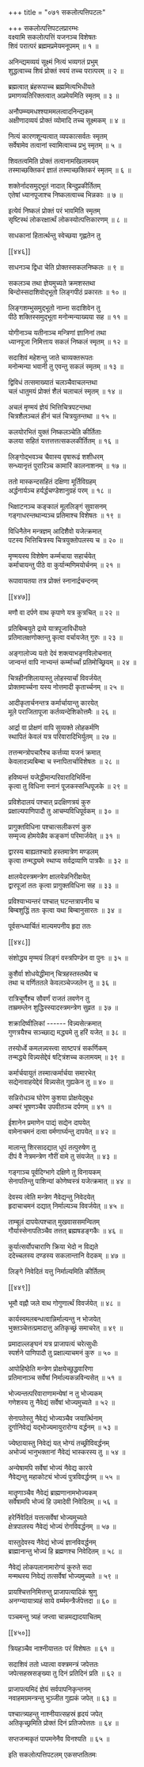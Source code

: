 +++
title = "०७१ सकलोत्पत्तिपटलः"

+++
सकलोत्पत्तिपटलप्रारम्भः  
वक्ष्यामि सकलोत्पत्तिं यजनञ्च विशेषतः  
शिवं परात्परं ब्रह्ममप्रमेयमनूपमम् ॥ १ ॥


अनिन्द्यमव्ययं सूक्ष्मं नित्यं भव्यगतं प्रभुम्  
शुद्धत्वाच्च शिवं प्रोक्तं स्वयं तच्च परात्परम् ॥ २ ॥


ब्रह्मत्वात् ब्रंहरूपाच्च ब्रह्ममित्यभिधीयते  
प्रमाणव्यतिरिक्तत्वात् अप्रमेयमिति स्मृतम् ॥ ३ ॥


अनौपम्म्यमधश्श्याममलत्वादनिन्द्यकम्  
अक्षीणादव्ययं प्रोक्तं व्योमादि तच्च सूक्ष्मकम् ॥ ४ ॥


नित्यं कारणशून्यत्वात् व्यपकात्सर्वतः स्मृतम्  
सर्वेषामेव तत्वानां स्वामित्वाच्च प्रभु स्मृतम् ॥ ५ ॥


शिवतत्वमिति प्रोक्तं तत्वानामखिलामयम्  
तस्माच्छक्तिकरं ज्ञातं तस्माच्छक्तिकरं स्मृतम् ॥ ६ ॥


शक्तेर्नादसमुद्भूतं नादात् बिन्दुप्रकीर्तितम्  
एतेषां ध्यानपूजाश्च निष्कलत्वाच्च भिन्नकाः ॥ ७ ॥


इत्येवं निष्कलं प्रोक्तं परं भावमिति स्मृतम्  
सृष्टिस्थं लोकरक्षार्त्थं लोकस्योत्पत्तिकारणम् ॥ ८ ॥


साधकानां हितार्त्थन्तु स्वेच्छया गृह्णतेन तु  

[[४४६]]  

साधनञ्च द्विधा चेति प्रोक्तस्सकलनिष्कलः ॥ ९ ॥


सकलञ्च तथा ज्ञेयमुच्यते क्रमशस्तथा    
बिन्दोस्सदाशिवोद्भूतो लिङ्गपीठं प्रकारतः ॥ १० ॥


लिङ्गशम्भुसमुद्भूतो नाम्ना सदाशिवेन तु  
पीठे शक्तिस्समुद्भूता मनोन्मन्याख्यया सह ॥ ११ ॥


योगीनाञ्च यतीनाञ्च मन्त्रिणां ज्ञानिनां तथा  
ध्यानपूजा निमित्ताय सकलं निष्कलं स्मृतम् ॥ १२ ॥


सदाशिवं महेशन्तु जाते चाव्यक्तरूपतः  
मनोन्मन्या भवानी तु एवन्तु सकलं स्मृतम् ॥ १३ ॥


द्विविधं तत्समाख्यातं चलञ्चैवाचलन्तथा  
चलं धातुमयं प्रोक्तं शैलं चलाचलं स्मृतम् ॥ १४ ॥


अचलं मृण्मयं ज्ञेयं भित्तिचित्रपटन्तथा  
चित्रशैलञ्चलं हीनं चलं चित्रयुतन्तथा ॥ १५ ॥


कलयोरभितं युक्तं निष्कलञ्चेति कीर्तिताः  
कलया सहितं यत्तत्तत्तत्सकलकीर्तितम् ॥ १६ ॥


लिङ्गोद्भवञ्च चैवास्य वृषारूढं शशीधरम्  
सन्ध्यानृत्तं पुरारिञ्च कामारिं कालनाशनम् ॥ १७ ॥


ततो मास्कन्दसहितं दक्षिणा मूर्तिविग्रहम्  
अर्द्धनार्यञ्च हर्यर्द्धचण्डेशानुग्रहं परम् ॥ १८ ॥


भिक्षाटनञ्च कङ्कालं मूललिङ्गं सुवासनम्  
गङ्गाधरन्तथान्यञ्च प्रतिमाश्च विशेषतः ॥ १९ ॥


विधिनैतेन मन्त्रज्ञम् आदिशैवो यजेत्क्रमात्  
पटस्य भित्तिचित्रस्य चित्रयुक्तोपलस्य च ॥ २० ॥


मृण्मयस्य विशेषेण कर्म्मचाया सहार्चयेत्  
कर्माचायन्तु पीठे वा कुर्यान्मणिमयोर्चनम् ॥ २१ ॥


रूपावायतया तत्र प्रोक्तं स्नानार्द्रचन्दनम्  

[[४४७]]  

मणौ वा दर्पणे वाथ कृपाणे यत्र कुत्रचित् ॥ २२ ॥


प्रतिबिम्बयुते द्रव्ये यात्रपूजाविधीयते  
प्रतिमालक्षणोक्तन्तु कृत्वा वर्चायजेत् गुरुः ॥ २३ ॥


अङ्गालोज्य यतो देवं शक्त्याभङ्गविलोचनात्  
जान्वन्तं वापि नाभ्यन्तं कर्म्मार्च्चां प्रतिमोच्छ्रियम् ॥ २४ ॥


चित्रहीनशिलायास्तु लोहस्यार्चां विवर्जयेत्  
प्रोक्तमार्च्चना यस्य नोत्तमादी कृतार्च्चनम् ॥ २५ ॥


आदीकृतार्चनन्तत्र कर्मार्चायान्तु कारयेत्  
मूले पराजितापूजा कर्तव्यन्देशिकोत्तमैः ॥ २६ ॥


आर्द्रा वा प्रोक्षणं वापि सुव्यक्ते लोहकर्मणि  
स्थापितं केवलं यत्र परिवारादिभिर्युतम् ॥ २७ ॥


तत्तन्मन्त्रोपचारैश्च कर्त्तव्या यजनं क्रमात्  
केवलादन्न्यबिम्बा च स्नापितार्चाविशेषतः ॥ २८ ॥


हविष्यन्तं यजेद्धीमान्परिवारादिभिर्विना  
कृत्वा तु विधिना स्नानं पूजकस्सन्धिपूजके ॥ २९ ॥


प्रविशेदालयं पश्चात् प्रदक्षिणत्रयं कुरु  
प्रक्षाल्यपाणिपादौ तु आचम्यविधिपूर्वकम् ॥ ३० ॥


प्रागुक्तविधिना पश्चात्सलीकरणं कुरु  
सम्मृज्य होमयेन्नैव कङ्कणं परिमार्जयेत् ॥ ३१ ॥


द्वारस्य बाह्यतश्चाग्रे हस्तमात्रेण मण्डलम्  
कृत्वा तन्मद्ध्यमे स्थाप्य सर्वद्रव्याणि पात्रकैः ॥ ३२ ॥


क्षालयेदस्त्रमन्त्रेण क्षालयेन्ननिरीक्षयेत्  
द्वारपूजां ततः कृत्वा प्रागुक्तविधिना सह ॥ ३३ ॥


प्रविश्याभ्यन्तरं पश्चात् घटन्तत्रापनीय च  
बिम्बशुद्धिं ततः कृत्वा यथा बिम्बानुसारतः ॥ ३४ ॥


पूर्वसन्ध्यार्चितं माल्यमपनीय हृदा ततः  

[[४४८]]  

संशोद्ध्य मृण्मयं लिङ्गं वस्त्रपिण्डेन वा पुनः ॥ ३५ ॥


कुशैर्वा शोधयेद्धीमान् चित्रहस्तस्तथैव च  
तथा च वर्णिततले केवलञ्चेज्जलेन तु ॥ ३६ ॥


रात्रिचूर्णैश्च सौवर्णं राजतं लवणेन तु  
ताम्रमम्लेन शुद्धिस्स्यादस्त्रमन्त्रेण सुव्रत ॥ ३७ ॥


शक्रादिष्वीलिकां ------ विन्न्यसेत्क्रमात्  
गुणत्रयैश्च सञ्च्छाद्य मद्ध्यमे तु हरिं यजेत् ॥ ३८ ॥


तस्योर्ध्वे कमलन्न्यस्त्वा साष्टपत्रं सकर्णिकम्  
तन्मद्ध्ये विन्न्यसेद्देवं षट्त्रिंशच्च कलामयम् ॥ ३९ ॥


कर्मार्चयायुतं तस्मात्कर्मार्चया समारभेत्  
सद्येनावाहयेद्देवं विन्न्यसेत् गुह्यकेन तु ॥ ४० ॥


सन्निरोधञ्च घोरेण कुशया प्रोक्षयेद्बुधः  
अम्बरं भूषणञ्चैव उपवीतञ्च दर्पणम् ॥ ४१ ॥


ईशानेन प्रमाणेन पाद्यं सद्येन दापयेत्  
वामेनाचमनं दत्वा वर्मणार्घ्यन्तु दापयेत् ॥ ४२ ॥


मालान्तु शिरसादद्यात् धूपं तत्पुरुषेण तु  
दीपं वै नेत्रमन्त्रेण गौरीं वामे तु संयजेत् ॥ ४३ ॥


गङ्गाञ्च पूर्वदिग्भागे दक्षिणे तु विनायकम्  
सेनापतिन्तु पाशिन्यां कोणेष्वस्त्रं यजेत्क्रमात् ॥ ४४ ॥


देवस्य त्वेति मन्त्रेण नैवेद्यन्तु निवेदयेत्  
हृदाचाचमनं दद्यात् निर्माल्यञ्च विवर्जयेत् ॥ ४५ ॥


ताम्बूलं दापयेत्पश्चात् मुखवाससमन्वितम्  
गौर्यास्सेनापतिञ्चैव तत्तत् ब्रह्मषडङ्गकैः ॥ ४६ ॥


कुर्यात्सर्वोपचाराणि क्रिया भेदो न विद्यते  
ददेच्चलस्य दण्डस्य सकलान्तानि वेदकम् ॥ ४७ ॥


लिङ्गे निवेदितं यत्तु निर्माल्यमिति कीर्तितम्  

[[४४९]]  

भूमौ वह्नौ जले वाथ गोगुणार्त्थं विवर्जयेत् ॥ ४८ ॥


कार्यस्वमलबन्धत्वान्निर्माल्यन्तु न भोजयेत्  
भुक्तञ्चेत्तत्प्रमादात्तु अतिकृच्छ्रं समाचरेत् ॥ ४९ ॥


प्रमादाल्लङ्घनं यत्र प्राजापत्यं चरेत्सुधीः  
स्पर्शने पाणिपादौ तु प्रक्षाल्याचमनं कुरु ॥ ५० ॥


आपोहिष्ठेति मन्त्रेण प्रोक्षयेच्छुद्धवारिणा  
प्रतिमानाञ्च सर्वेषां निर्माल्यकन्नविन्यसेत् ॥ ५१ ॥


भोज्यन्तत्परिवाराणामन्येषां न तु भोज्यकम्  
गणेशस्य तु नैवेद्यं सर्वेषां भोज्यमुच्यते ॥ ५२ ॥


सेनापतेस्तु नैवेद्यं भोज्यञ्चैव जयार्त्थिनाम्  
दुर्गानिवेद्यं यद्भोज्यमायुरारोग्य वर्द्धनम् ॥ ५३ ॥


ज्येष्ठायास्तु निवेद्यं यत् भोग्यं तच्छ्रीविवर्द्धनम्  
अभोज्यं भानुभक्तानां नैवेद्यं भास्करस्य तु ॥ ५४ ॥


अन्येषामपि सर्वेषां भोज्यं नैवेद्य कारये  
नैवेद्यन्तु महाकोट्यं भोज्यं पुत्रविवर्द्धनम् ॥ ५५ ॥


मातॄणाञ्चैव नैवेद्यं ब्राह्मणानामभोज्यकम्  
सर्वेषामपि भोज्यं हि उमादेवी निवेदितम् ॥ ५६ ॥


हरेर्निवेदितं यत्तत्सर्वेषां भोज्यमुच्यते  
क्षेत्रपालस्य नैवेद्यं भोज्यं रोगविवर्द्धनम् ॥ ५७ ॥


वास्तुदेवस्य नैवेद्यं भोज्यं ज्ञानविवर्द्धनम्  
ब्राह्मानान्तु भोज्यं हि ब्रह्मणश्च निवेदितम् ॥ ५८ ॥


नैवेद्यं लोकपलानामारोग्यं कुरुते सदा  
मन्मथस्य निवेद्यं तत्सर्वेषां भोज्यमुच्यते ॥ ५९ ॥


प्रायश्चित्तनिमित्तन्तु प्राजापत्यादिकं श्रुणु  
अनग्न्यायात्र्यहं साये वर्म्ममन्त्रैर्जपेत्तदा ॥ ६० ॥


पञ्चमन्तु त्र्यहं जप्त्वा चान्नमद्यादयाचितम्  

[[४५०]]  

त्रियहञ्चैव नाश्नीयात्ततः परं विशेषतः ॥ ६१ ॥


सदाशिवं ततो ध्यात्वा वक्त्रमन्त्रं जपेत्ततः  
जपेत्सहस्रसङ्ख्या तु दिनं प्रतिदिनं प्रति ॥ ६२ ॥


प्राजापत्यमिदं ज्ञेयं सर्वपापनिकृन्तनम्  
नवाहमग्रमन्त्रन्तु भुञ्जीत गुह्यकं जपेत् ॥ ६३ ॥


पश्चात्त्र्यहन्तु नाश्नीयात्सहस्रं हृदयं जपेत्  
अतिकृच्छ्रमिति प्रोक्तं दिनं प्रतिजपेत्ततः ॥ ६४ ॥


सप्तजन्मकृतं पापमनेनैव विनश्यति ॥ ६५ ॥


इति सकलोत्पत्तिपटलम् एकसप्ततितमः  
